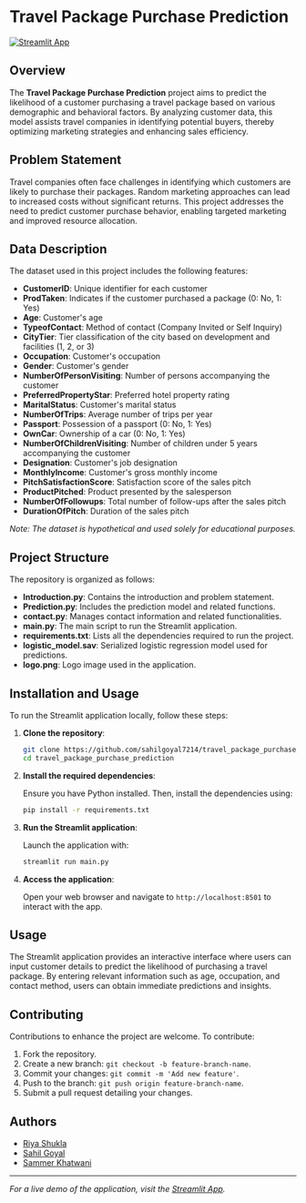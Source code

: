 # Travel Package Purchase Prediction

[![Streamlit App](https://img.shields.io/badge/Streamlit-App-orange)](https://travelpackagepurchasepredictor.streamlit.app/)

## Overview

The **Travel Package Purchase Prediction** project aims to predict the likelihood of a customer purchasing a travel package based on various demographic and behavioral factors. By analyzing customer data, this model assists travel companies in identifying potential buyers, thereby optimizing marketing strategies and enhancing sales efficiency.

## Problem Statement

Travel companies often face challenges in identifying which customers are likely to purchase their packages. Random marketing approaches can lead to increased costs without significant returns. This project addresses the need to predict customer purchase behavior, enabling targeted marketing and improved resource allocation.

## Data Description

The dataset used in this project includes the following features:

- **CustomerID**: Unique identifier for each customer
- **ProdTaken**: Indicates if the customer purchased a package (0: No, 1: Yes)
- **Age**: Customer's age
- **TypeofContact**: Method of contact (Company Invited or Self Inquiry)
- **CityTier**: Tier classification of the city based on development and facilities (1, 2, or 3)
- **Occupation**: Customer's occupation
- **Gender**: Customer's gender
- **NumberOfPersonVisiting**: Number of persons accompanying the customer
- **PreferredPropertyStar**: Preferred hotel property rating
- **MaritalStatus**: Customer's marital status
- **NumberOfTrips**: Average number of trips per year
- **Passport**: Possession of a passport (0: No, 1: Yes)
- **OwnCar**: Ownership of a car (0: No, 1: Yes)
- **NumberOfChildrenVisiting**: Number of children under 5 years accompanying the customer
- **Designation**: Customer's job designation
- **MonthlyIncome**: Customer's gross monthly income
- **PitchSatisfactionScore**: Satisfaction score of the sales pitch
- **ProductPitched**: Product presented by the salesperson
- **NumberOfFollowups**: Total number of follow-ups after the sales pitch
- **DurationOfPitch**: Duration of the sales pitch

*Note: The dataset is hypothetical and used solely for educational purposes.*

## Project Structure

The repository is organized as follows:

- **Introduction.py**: Contains the introduction and problem statement.
- **Prediction.py**: Includes the prediction model and related functions.
- **contact.py**: Manages contact information and related functionalities.
- **main.py**: The main script to run the Streamlit application.
- **requirements.txt**: Lists all the dependencies required to run the project.
- **logistic_model.sav**: Serialized logistic regression model used for predictions.
- **logo.png**: Logo image used in the application.

## Installation and Usage

To run the Streamlit application locally, follow these steps:

1. **Clone the repository**:

   ```bash
   git clone https://github.com/sahilgoyal7214/travel_package_purchase_prediction.git
   cd travel_package_purchase_prediction
   ```

2. **Install the required dependencies**:

   Ensure you have Python installed. Then, install the dependencies using:

   ```bash
   pip install -r requirements.txt
   ```

3. **Run the Streamlit application**:

   Launch the application with:

   ```bash
   streamlit run main.py
   ```

4. **Access the application**:

   Open your web browser and navigate to `http://localhost:8501` to interact with the app.

## Usage

The Streamlit application provides an interactive interface where users can input customer details to predict the likelihood of purchasing a travel package. By entering relevant information such as age, occupation, and contact method, users can obtain immediate predictions and insights.

## Contributing

Contributions to enhance the project are welcome. To contribute:

1. Fork the repository.
2. Create a new branch: `git checkout -b feature-branch-name`.
3. Commit your changes: `git commit -m 'Add new feature'`.
4. Push to the branch: `git push origin feature-branch-name`.
5. Submit a pull request detailing your changes.

## Authors

- [Riya Shukla](https://github.com/riya0785)
- [Sahil Goyal](https://www.github.com/sahilgoyal7214)
- [Sammer Khatwani](https://github.com/samisafk)

---

*For a live demo of the application, visit the [Streamlit App](https://travelpackagepurchasepredictor.streamlit.app/).* 
